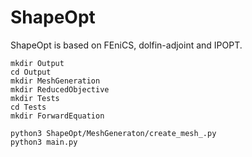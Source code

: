 # ShapeOpt

ShapeOpt is based on FEniCS, dolfin-adjoint and IPOPT.

```
mkdir Output 
cd Output
mkdir MeshGeneration
mkdir ReducedObjective
mkdir Tests
cd Tests
mkdir ForwardEquation

python3 ShapeOpt/MeshGeneraton/create_mesh_.py
python3 main.py

